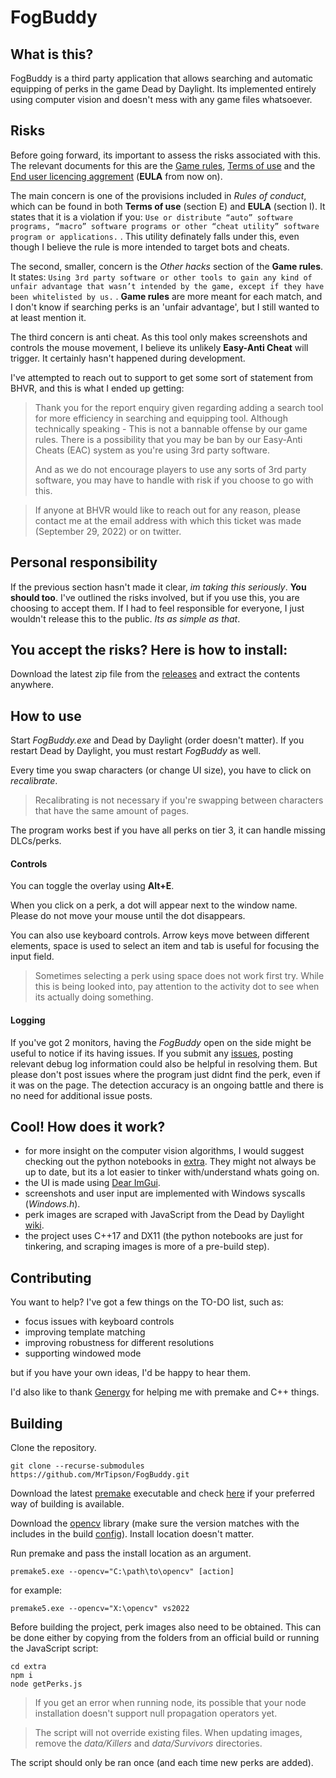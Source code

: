 # FogBuddy
## What is this?
FogBuddy is a third party application that allows searching and automatic equipping of perks in the game Dead by Daylight.
Its implemented entirely using computer vision and doesn't mess with any game files whatsoever.

## Risks
Before going forward, its important to assess the risks associated with this. The relevant documents for this are the [Game rules](https://forum.deadbydaylight.com/en/discussion/19450/game-rules-and-report-system), [Terms of use](https://www.bhvr.com/terms-of-use/) and the [End user licencing aggrement](https://deadbydaylight.com/eula) (**EULA**  from now on).

The main concern is one of the provisions included in *Rules of conduct*, which can be found in both **Terms of use** (section E) and **EULA** (section I). It states that it is a violation if you: `Use or distribute “auto” software programs, “macro” software programs or other “cheat utility” software program or applications.` . This utility definately falls under this, even though I believe the rule is more intended to target bots and cheats.

The second, smaller, concern is the *Other hacks* section of the **Game rules**. It states: `Using 3rd party software or other tools to gain any kind of unfair advantage that wasn’t intended by the game, except if they have been whitelisted by us.` . **Game rules** are more meant for each match, and I don't know if searching perks is an 'unfair advantage', but I still wanted to at least mention it.

The third concern is anti cheat. As this tool only makes screenshots and controls the mouse movement, I believe its unlikely **Easy-Anti Cheat** will trigger. It certainly hasn't happened during development.

I've attempted to reach out to support to get some sort of statement from BHVR, and this is what I ended up getting:

> Thank you for the report enquiry given regarding adding a search tool for more efficiency in searching and equipping tool. Although technically speaking - This is not a bannable offense by our game rules. There is a possibility that you may be ban by our Easy-Anti Cheats (EAC) system as you're using 3rd party software.
> 
>And as we do not encourage players to use any sorts of 3rd party software, you may have to handle with risk if you choose to go with this.

> If anyone at BHVR would like to reach out for any reason, please contact me at the email address with which this ticket was made (September 29, 2022) or on twitter.

## Personal responsibility
If the previous section hasn't made it clear, *im taking this seriously*. **You should too**. I've outlined the risks involved, but if you use this, you are choosing to accept them. If I had to feel responsible for everyone, I just wouldn't release this to the public. *Its as simple as that*.

## You accept the risks? Here is how to install:
Download the latest zip file from the [releases](https://github.com/MrTipson/FogBuddy/releases) and extract the contents anywhere.

## How to use
Start *FogBuddy.exe* and Dead by Daylight (order doesn't matter). If you restart Dead by Daylight, you must restart *FogBuddy* as well.

Every time you swap characters (or change UI size), you have to click on *recalibrate*.
> Recalibrating is not necessary if you're swapping between characters that have the same amount of pages.

The program works best if you have all perks on tier 3, it can handle missing DLCs/perks.

#### Controls
You can toggle the overlay using **Alt+E**.

When you click on a perk, a dot will appear next to the window name. Please do not move your mouse until the dot disappears.

You can also use keyboard controls. Arrow keys move between different elements, space is used to select an item and tab is useful for focusing the input field.
> Sometimes selecting a perk using space does not work first try. While this is being looked into, pay attention to the activity dot to see when its actually doing something.

#### Logging
If you've got 2 monitors, having the *FogBuddy* open on the side might be useful to notice if its having issues. If you submit any [issues](https://github.com/MrTipson/FogBuddy/issues), posting relevant debug log information could also be helpful in resolving them. But please don't post issues where the program just didnt find the perk, even if it was on the page. The detection accuracy is an ongoing battle and there is no need for additional issue posts.

## Cool! How does it work?
 - for more insight on the computer vision algorithms, I would suggest checking out the python notebooks in [extra](extra/).
They might not always be up to date, but its a lot easier to tinker with/understand whats going on.
 - the UI is made using [Dear ImGui](https://github.com/ocornut/imgui).
 - screenshots and user input are implemented with Windows syscalls (*Windows.h*).
 - perk images are scraped with JavaScript from the Dead by Daylight [wiki](https://deadbydaylight.fandom.com/).
 - the project uses C++17 and DX11 (the python notebooks are just for tinkering, and scraping images is more of a pre-build step).

## Contributing
You want to help? I've got a few things on the TO-DO list, such as:
 - focus issues with keyboard controls
 - improving template matching
 - improving robustness for different resolutions
 - supporting windowed mode

but if you have your own ideas, I'd be happy to hear them.

I'd also like to thank [Genergy](https://github.com/gendestry) for helping me with premake and C++ things.

## Building
Clone the repository.

```git clone --recurse-submodules https://github.com/MrTipson/FogBuddy.git```

Download the latest [premake](https://premake.github.io/) executable and check [here](https://premake.github.io/docs/using-premake) if your preferred way of building is available.

Download the [opencv](https://opencv.org/releases) library (make sure the version matches with the includes in the build [config](premake5.lua)). Install location doesn't matter.

Run premake and pass the install location as an argument.

```premake5.exe --opencv="C:\path\to\opencv" [action]```

for example:

```premake5.exe --opencv="X:\opencv" vs2022```

Before building the project, perk images also need to be obtained. This can be done either by copying from the folders from an official build or running the JavaScript script:

```
cd extra
npm i
node getPerks.js
```
> If you get an error when running node, its possible that your node installation doesn't support null propagation operators yet.

> The script will not override existing files. When updating images, remove the *data/Killers* and *data/Survivors* directories.

The script should only be ran once (and each time new perks are added).
